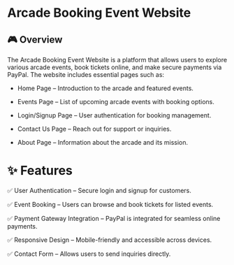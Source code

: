 # Arcade Booking Event Website

## 🎮 Overview

The Arcade Booking Event Website is a platform that allows users to explore various arcade events, book tickets online, and make secure payments via PayPal. The website includes essential pages such as:

- Home Page – Introduction to the arcade and featured events.

- Events Page – List of upcoming arcade events with booking options.

- Login/Signup Page – User authentication for booking management.

- Contact Us Page – Reach out for support or inquiries.

- About Page – Information about the arcade and its mission.

# ✨ Features

✅ User Authentication – Secure login and signup for customers.


✅ Event Booking – Users can browse and book tickets for listed events.


✅ Payment Gateway Integration – PayPal is integrated for seamless online payments.


✅ Responsive Design – Mobile-friendly and accessible across devices.


✅ Contact Form – Allows users to send inquiries directly.

